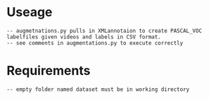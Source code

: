 # Useage 

	-- augmetnations.py pulls in XMLannotaion to create PASCAL_VOC labelfiles given videos and labels in CSV format. 
	-- see comments in augmentations.py to execute correctly
# Requirements
	-- empty folder named dataset must be in working directory
